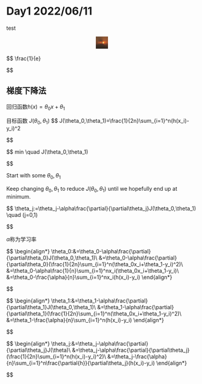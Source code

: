 # Day1 2022/06/11

test

<div align=center><img src="../image/hg.png" alt="test"/></div>

$$
\frac{1}{e}

$$

## 梯度下降法

回归函数$h(x)=\theta_0x+\theta_1$

目标函数  $J(\theta_0,\theta_1)$
$$
J(\theta_0,\theta_1)=\frac{1}{2n}\sum_{i=1}^n(h(x_i)-y_i)^2

$$

$$
min \quad J(\theta_0,\theta_1)

$$

Start with some $\theta_0,\theta_1$

Keep changing $\theta_0,\theta_1$ to reduce $J(\theta_0,\theta_1)$ until we hopefully end up at minimum.

$$
\theta_j:=\theta_j-\alpha\frac{\partial}{\partial\theta_j}J(\theta_0,\theta_1) \quad (j=0,1)

$$

$\alpha$称为学习率

$$
\begin{align*}
    \theta_0:&=\theta_0-\alpha\frac{\partial}{\partial\theta_0}J(\theta_0,\theta_1)\\
    &=\theta_0-\alpha\frac{\partial}{\partial\theta_0}(\frac{1}{2n}\sum_{i=1}^n(\theta_0x_i+\theta_1-y_i)^2)\\
    &=\theta_0-\alpha\frac{1}{n}\sum_{i=1}^nx_i(\theta_0x_i+\theta_1-y_i)\\
    &=\theta_0-\frac{\alpha}{n}\sum_{i=1}^nx_i(h(x_i)-y_i)
\end{align*}


$$

$$
\begin{align*}
    \theta_1:&=\theta_1-\alpha\frac{\partial}{\partial\theta_1}J(\theta_0,\theta_1)\\
    &=\theta_1-\alpha\frac{\partial}{\partial\theta_1}(\frac{1}{2n}\sum_{i=1}^n(\theta_0x_i+\theta_1-y_i)^2)\\
    &=\theta_1-\frac{\alpha}{n}\sum_{i=1}^n(h(x_i)-y_i)
\end{align*}

$$

$$
\begin{align*}
    \theta_j:&=\theta_j-\alpha\frac{\partial}{\partial\theta_j}J(\theta)\\
    &=\theta_j-\alpha\frac{\partial}{\partial\theta_j}(\frac{1}{2n}\sum_{i=1}^n(h(x_i)-y_i)^2)\\
    &=\theta_j-\frac{\alpha}{n}\sum_{i=1}^n\frac{\partial{h}}{\partial\theta_j}(h(x_i)-y_i)
\end{align*}

$$